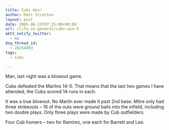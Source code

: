 ```yaml
---
title: Cubs Win!
author: Matt Stratton
layout: post
date: 2005-06-15T07:25:00+00:00
url: /life-in-general/cubs-win-5
aktt_notify_twitter:
  - no
dsq_thread_id:
  - 28254803
tags:
  - Cubs

---
```

Man, last night was a blowout game.

Cubs defeated the Marlins 14-0. That means that the last two games I have attended, the Cubs scored 14 runs in each.

It was a true blowout. No Marlin ever made it past 2nd base. Mitre only had three strikeouts &#8211; 18 of the outs were ground balls into the infield, including two double plays. Only three plays were made by Cub outfielders.

Four Cub homers &#8211; two for Ramirez, one each for Barrett and Lee.